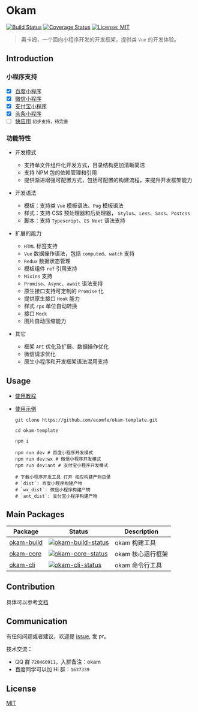 # Okam

[![Build Status](https://travis-ci.org/ecomfe/okam.svg?branch=master)](https://travis-ci.org/ecomfe/okam)
[![Coverage Status](https://img.shields.io/codecov/c/github/ecomfe/okam/master.svg)](https://codecov.io/gh/ecomfe/okam)
[![License: MIT](https://img.shields.io/badge/License-MIT-yellow.svg)](https://opensource.org/licenses/MIT)

> 奥卡姆，一个面向小程序开发的开发框架，提供类 `Vue` 的开发体验。

## Introduction

### 小程序支持

- [x] [百度小程序](https://smartprogram.baidu.com/docs/introduction/enter_application/)
- [x] [微信小程序](https://developers.weixin.qq.com/miniprogram/dev/)
- [x] [支付宝小程序](https://docs.alipay.com/mini/developer/getting-started)
- [x] [头条小程序](https://developer.toutiao.com/docs/)
- [ ] [快应用](https://www.quickapp.cn/) `初步支持，待完善`

### 功能特性

* 开发模式
    * 支持单文件组件化开发方式，目录结构更加清晰简洁
    * 支持 NPM 包的依赖管理和引用
    * 提供渐进增强可配置方式，包括可配置的构建流程，来提升开发框架能力

* 开发语法
    * 模板：支持类 `Vue` 模板语法、`Pug` 模板语法
    * 样式：支持 CSS 预处理器和后处理器， `Stylus`、`Less`、`Sass`、`Postcss`
    * 脚本：支持 `Typescript`、`ES Next` 语法支持

* 扩展的能力
    * `HTML` 标签支持
    * `Vue` 数据操作语法，包括 `computed`、`watch` 支持
    * `Redux` 数据状态管理
    * 模板组件 `ref` 引用支持
    * `Mixins` 支持
    * `Promise`、`Async`、`await` 语法支持
    * 原生接口支持可定制的 `Promise` 化
    * 提供原生接口 `Hook` 能力
    * 样式 `rpx` 单位自动转换
    * 接口 `Mock`
    * 图片自动压缩能力

* 其它
    * 框架 `API` 优化及扩展、数据操作优化
    * 微信请求优化
    * 原生小程序和开发框架语法混用支持

## Usage

* [使用教程](https://ecomfe.github.io/okam)

* [使用示例](https://github.com/ecomfe/okam-template)

    ```shell
    git clone https://github.com/ecomfe/okam-template.git

    cd okam-template

    npm i

    npm run dev # 百度小程序开发模式
    npm run dev:wx # 微信小程序开发模式
    npm run dev:ant # 支付宝小程序开发模式

    # 下载小程序开发工具 打开 相应构建产物目录
    # `dist`: 百度小程序构建产物
    # `wx_dist`: 微信小程序构建产物
    # `ant_dist`: 支付宝小程序构建产物
    ```

## Main Packages

| Package | Status | Description |
|---------|--------|-------------|
| [okam-build] | [![okam-build-status]][okam-build-package] | okam 构建工具 |
| [okam-core] | [![okam-core-status]][okam-core-package] | okam 核心运行框架 |
| [okam-cli] | [![okam-cli-status]][okam-cli-package] | okam 命令行工具 |

[okam-build]: https://github.com/ecomfe/okam/tree/master/packages/okam-build
[okam-build-status]: https://img.shields.io/npm/v/okam-build.svg
[okam-build-package]: https://npmjs.com/package/okam-build

[okam-core]: https://github.com/ecomfe/okam/tree/master/packages/okam-core
[okam-core-status]: https://img.shields.io/npm/v/okam-core.svg
[okam-core-package]: https://npmjs.com/package/okam-core

[okam-cli]: https://github.com/ecomfe/okam/tree/master/packages/okam-cli
[okam-cli-status]: https://img.shields.io/npm/v/okam-cli.svg
[okam-cli-package]: https://npmjs.com/package/okam-cli

## Contribution

具体可以参考[文档](./CONTRIBUTING)

## Communication

有任何问题或者建议，欢迎提 [issue](https://github.com/ecomfe/okam/issues/new), 发 pr。

技术交流：
* QQ 群 `728460911`，入群备注：okam
* 百度同学可以加 Hi 群：`1637339`

## License

[MIT](./LICENSE)
